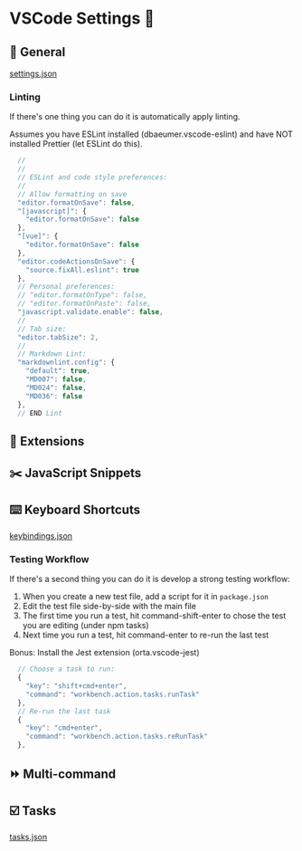 # VSCode Settings 🔧

## 📝 General

[settings.json](settings.json)

### Linting

If there's one thing you can do it is automatically apply linting.

Assumes you have ESLint installed (dbaeumer.vscode-eslint) and have NOT installed Prettier (let ESLint do this).

``` javascript
  //
  //
  // ESLint and code style preferences:
  //
  // Allow formatting on save
  "editor.formatOnSave": false,
  "[javascript]": {
    "editor.formatOnSave": false
  },
  "[vue]": {
    "editor.formatOnSave": false
  },
  "editor.codeActionsOnSave": {
    "source.fixAll.eslint": true
  },
  // Personal preferences:
  // "editor.formatOnType": false,
  // "editor.formatOnPaste": false,
  "javascript.validate.enable": false,
  //
  // Tab size:
  "editor.tabSize": 2,
  //
  // Markdown Lint:
  "markdownlint.config": {
    "default": true,
    "MD007": false,
    "MD024": false,
    "MD036": false
  },
  // END Lint
```

## 🧩 Extensions

## ✂️ JavaScript Snippets

## ⌨️ Keyboard Shortcuts

[keybindings.json](keybindings.json)

### Testing Workflow

If there's a second thing you can do it is develop a strong testing workflow:

1. When you create a new test file, add a script for it in `package.json`
2. Edit the test file side-by-side with the main file
3. The first time you run a test, hit command-shift-enter to chose the test you are editing (under npm tasks)
4. Next time you run a test, hit command-enter to re-run the last test

Bonus: Install the Jest extension (orta.vscode-jest)

``` javascript
  // Choose a task to run:
  {
    "key": "shift+cmd+enter",
    "command": "workbench.action.tasks.runTask"
  },
  // Re-run the last task
  {
    "key": "cmd+enter",
    "command": "workbench.action.tasks.reRunTask"
  },
```

## ⏩ Multi-command

## ☑️ Tasks

[tasks.json](tasks.json)
